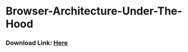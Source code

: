 # Browser-Architecture-Under-The-Hood

### Download Link: [Here](https://www.dropbox.com/s/q0or2lpyj70jb7z/Browser%20Architecture.key?dl=0)

